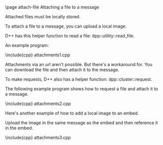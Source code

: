 \page attach-file Attaching a file to a message

Attached files must be locally stored.

To attach a file to a message, you can upload a local image.

D++ has this helper function to read a file: dpp::utility::read_file.

An example program:

\include{cpp} attachments1.cpp

Attachments via an url aren't possible. But there's a workaround for. You can download the file and then attach it to the message.

To make requests, D++ also has a helper function: dpp::cluster::request.

The following example program shows how to request a file and attach it to a message.

\include{cpp} attachments2.cpp

Here's another example of how to add a local image to an embed.

Upload the image in the same message as the embed and then reference it in the embed.

\include{cpp} attachments3.cpp
